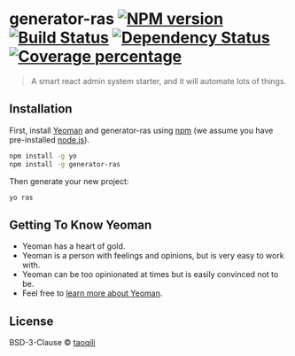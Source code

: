 # generator-ras [![NPM version][npm-image]][npm-url] [![Build Status][travis-image]][travis-url] [![Dependency Status][daviddm-image]][daviddm-url] [![Coverage percentage][coveralls-image]][coveralls-url]
> A smart react admin system starter, and it will automate lots of things. 

## Installation

First, install [Yeoman](http://yeoman.io) and generator-ras using [npm](https://www.npmjs.com/) (we assume you have pre-installed [node.js](https://nodejs.org/)).

```bash
npm install -g yo
npm install -g generator-ras
```

Then generate your new project:

```bash
yo ras
```

## Getting To Know Yeoman

 * Yeoman has a heart of gold.
 * Yeoman is a person with feelings and opinions, but is very easy to work with.
 * Yeoman can be too opinionated at times but is easily convinced not to be.
 * Feel free to [learn more about Yeoman](http://yeoman.io/).

## License

BSD-3-Clause © [taoqili]()


[npm-image]: https://badge.fury.io/js/generator-ras.svg
[npm-url]: https://npmjs.org/package/generator-ras
[travis-image]: https://travis-ci.org/taoqili/generator-ras.svg?branch=master
[travis-url]: https://travis-ci.org/taoqili/generator-ras
[daviddm-image]: https://david-dm.org/taoqili/generator-ras.svg?theme=shields.io
[daviddm-url]: https://david-dm.org/taoqili/generator-ras
[coveralls-image]: https://coveralls.io/repos/taoqili/generator-ras/badge.svg
[coveralls-url]: https://coveralls.io/r/taoqili/generator-ras
